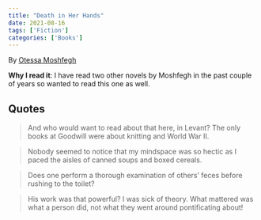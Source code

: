 ```yaml
---
title: "Death in Her Hands"
date: 2021-08-16
tags: ['Fiction']
categories: ['Books']
---
```


By [Otessa Moshfegh](https://en.wikipedia.org/wiki/Ottessa_Moshfegh)
  

**Why I read it**: I have read two other novels by Moshfegh in the past couple of years so wanted to read this one as well.  



## Quotes

> And who would want to read about that here, in Levant? The only books at Goodwill were about knitting and World War II.

<!-- -->

> Nobody seemed to notice that my mindspace was so hectic as I paced the aisles of canned soups and boxed cereals.

<!-- -->

> Does one perform a thorough examination of others’ feces before rushing to the toilet?

<!-- -->

> His work was that powerful? I was sick of theory. What mattered was what a person did, not what they went around pontificating about!